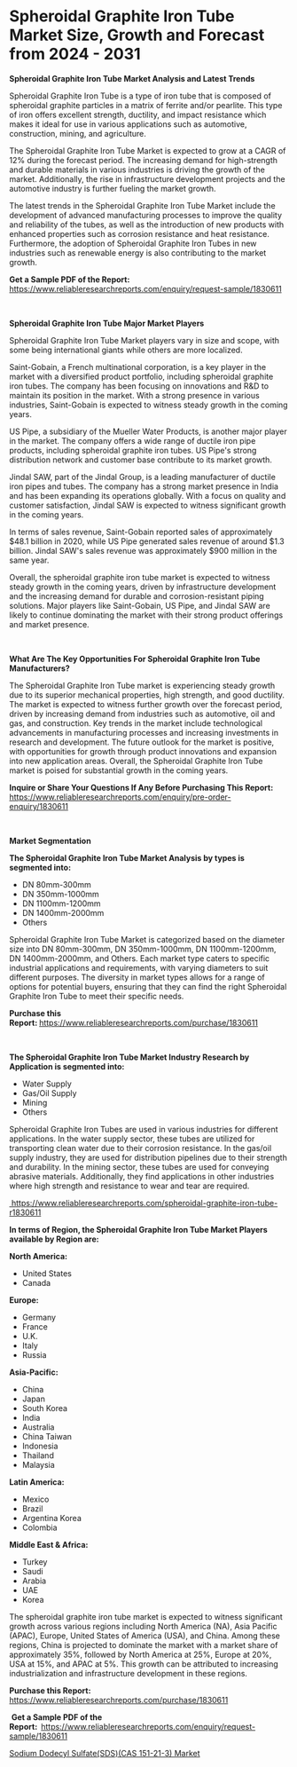 <p><h1>Spheroidal Graphite Iron Tube Market Size, Growth and Forecast from 2024 - 2031</h1></p><p><strong>Spheroidal Graphite Iron Tube Market Analysis and Latest Trends</strong></p>
<p><p>Spheroidal Graphite Iron Tube is a type of iron tube that is composed of spheroidal graphite particles in a matrix of ferrite and/or pearlite. This type of iron offers excellent strength, ductility, and impact resistance which makes it ideal for use in various applications such as automotive, construction, mining, and agriculture.</p><p>The Spheroidal Graphite Iron Tube Market is expected to grow at a CAGR of 12% during the forecast period. The increasing demand for high-strength and durable materials in various industries is driving the growth of the market. Additionally, the rise in infrastructure development projects and the automotive industry is further fueling the market growth.</p><p>The latest trends in the Spheroidal Graphite Iron Tube Market include the development of advanced manufacturing processes to improve the quality and reliability of the tubes, as well as the introduction of new products with enhanced properties such as corrosion resistance and heat resistance. Furthermore, the adoption of Spheroidal Graphite Iron Tubes in new industries such as renewable energy is also contributing to the market growth.</p></p>
<p><strong>Get a Sample PDF of the Report:&nbsp;</strong> <a href="https://www.reliableresearchreports.com/enquiry/request-sample/1830611">https://www.reliableresearchreports.com/enquiry/request-sample/1830611</a></p>
<p>&nbsp;</p>
<p><strong>Spheroidal Graphite Iron Tube Major Market Players</strong></p>
<p><p>Spheroidal Graphite Iron Tube Market players vary in size and scope, with some being international giants while others are more localized. </p><p>Saint-Gobain, a French multinational corporation, is a key player in the market with a diversified product portfolio, including spheroidal graphite iron tubes. The company has been focusing on innovations and R&D to maintain its position in the market. With a strong presence in various industries, Saint-Gobain is expected to witness steady growth in the coming years.</p><p>US Pipe, a subsidiary of the Mueller Water Products, is another major player in the market. The company offers a wide range of ductile iron pipe products, including spheroidal graphite iron tubes. US Pipe's strong distribution network and customer base contribute to its market growth.</p><p>Jindal SAW, part of the Jindal Group, is a leading manufacturer of ductile iron pipes and tubes. The company has a strong market presence in India and has been expanding its operations globally. With a focus on quality and customer satisfaction, Jindal SAW is expected to witness significant growth in the coming years.</p><p>In terms of sales revenue, Saint-Gobain reported sales of approximately $48.1 billion in 2020, while US Pipe generated sales revenue of around $1.3 billion. Jindal SAW's sales revenue was approximately $900 million in the same year.</p><p>Overall, the spheroidal graphite iron tube market is expected to witness steady growth in the coming years, driven by infrastructure development and the increasing demand for durable and corrosion-resistant piping solutions. Major players like Saint-Gobain, US Pipe, and Jindal SAW are likely to continue dominating the market with their strong product offerings and market presence.</p></p>
<p>&nbsp;</p>
<p><strong>What Are The Key Opportunities For Spheroidal Graphite Iron Tube Manufacturers?</strong></p>
<p><p>The Spheroidal Graphite Iron Tube market is experiencing steady growth due to its superior mechanical properties, high strength, and good ductility. The market is expected to witness further growth over the forecast period, driven by increasing demand from industries such as automotive, oil and gas, and construction. Key trends in the market include technological advancements in manufacturing processes and increasing investments in research and development. The future outlook for the market is positive, with opportunities for growth through product innovations and expansion into new application areas. Overall, the Spheroidal Graphite Iron Tube market is poised for substantial growth in the coming years.</p></p>
<p><strong>Inquire or Share Your Questions If Any Before Purchasing This Report:</strong> <a href="https://www.reliableresearchreports.com/enquiry/pre-order-enquiry/1830611">https://www.reliableresearchreports.com/enquiry/pre-order-enquiry/1830611</a></p>
<p>&nbsp;</p>
<p><strong>Market Segmentation</strong></p>
<p><strong>The Spheroidal Graphite Iron Tube Market Analysis by types is segmented into:</strong></p>
<p><ul><li>DN 80mm-300mm</li><li>DN 350mm-1000mm</li><li>DN 1100mm-1200mm</li><li>DN 1400mm-2000mm</li><li>Others</li></ul></p>
<p><p>Spheroidal Graphite Iron Tube Market is categorized based on the diameter size into DN 80mm-300mm, DN 350mm-1000mm, DN 1100mm-1200mm, DN 1400mm-2000mm, and Others. Each market type caters to specific industrial applications and requirements, with varying diameters to suit different purposes. The diversity in market types allows for a range of options for potential buyers, ensuring that they can find the right Spheroidal Graphite Iron Tube to meet their specific needs.</p></p>
<p><strong>Purchase this Report:&nbsp;</strong><a href="https://www.reliableresearchreports.com/purchase/1830611">https://www.reliableresearchreports.com/purchase/1830611</a></p>
<p>&nbsp;</p>
<p><strong>The Spheroidal Graphite Iron Tube Market Industry Research by Application is segmented into:</strong></p>
<p><ul><li>Water Supply</li><li>Gas/Oil Supply</li><li>Mining</li><li>Others</li></ul></p>
<p><p>Spheroidal Graphite Iron Tubes are used in various industries for different applications. In the water supply sector, these tubes are utilized for transporting clean water due to their corrosion resistance. In the gas/oil supply industry, they are used for distribution pipelines due to their strength and durability. In the mining sector, these tubes are used for conveying abrasive materials. Additionally, they find applications in other industries where high strength and resistance to wear and tear are required.</p></p>
<p><a href="https://www.reliableresearchreports.com/spheroidal-graphite-iron-tube-r1830611">&nbsp;https://www.reliableresearchreports.com/spheroidal-graphite-iron-tube-r1830611</a></p>
<p><strong>In terms of Region, the Spheroidal Graphite Iron Tube Market Players available by Region are:</strong></p>
<p>
    <p> <strong> North America: </strong>
        <ul>
            <li>United States</li>
            <li>Canada</li>
        </ul>
        </p> 
    <p> <strong> Europe: </strong>
        <ul>
            <li>Germany</li>
            <li>France</li>
            <li>U.K.</li>
            <li>Italy</li>
            <li>Russia</li>
        </ul>
        </p> 
    <p> <strong> Asia-Pacific: </strong>
        <ul>
            <li>China</li>
            <li>Japan</li>
            <li>South Korea</li>
            <li>India</li>
            <li>Australia</li>
            <li>China Taiwan</li>
            <li>Indonesia</li>
            <li>Thailand</li>
            <li>Malaysia</li>
        </ul>
        </p> 
    <p> <strong> Latin America: </strong>
        <ul>
            <li>Mexico</li>
            <li>Brazil</li>
            <li>Argentina Korea</li>
            <li>Colombia</li>
        </ul>
        </p> 
    <p> <strong> Middle East & Africa: </strong>
        <ul>
            <li>Turkey</li>
            <li>Saudi</li>
            <li>Arabia</li>
            <li>UAE</li>
            <li>Korea</li>
        </ul>
    </p>
    </p>
<p><p>The spheroidal graphite iron tube market is expected to witness significant growth across various regions including North America (NA), Asia Pacific (APAC), Europe, United States of America (USA), and China. Among these regions, China is projected to dominate the market with a market share of approximately 35%, followed by North America at 25%, Europe at 20%, USA at 15%, and APAC at 5%. This growth can be attributed to increasing industrialization and infrastructure development in these regions.</p></p>
<p><strong>Purchase this Report: </strong><a href="https://www.reliableresearchreports.com/purchase/1830611">https://www.reliableresearchreports.com/purchase/1830611</a></p>
<p>&nbsp;<strong>Get a Sample PDF of the Report:&nbsp;&nbsp;</strong><a href="https://www.reliableresearchreports.com/enquiry/request-sample/1830611">https://www.reliableresearchreports.com/enquiry/request-sample/1830611</a></p>
<p><strong></strong></p>
<p><p><a href="https://github.com/AdrianaPaucek2023/Market-Research-Report-List-1/blob/main/sodium-dodecyl-sulfatesdscas-151-21-3-market.md">Sodium Dodecyl Sulfate(SDS)(CAS 151-21-3) Market</a></p></p>